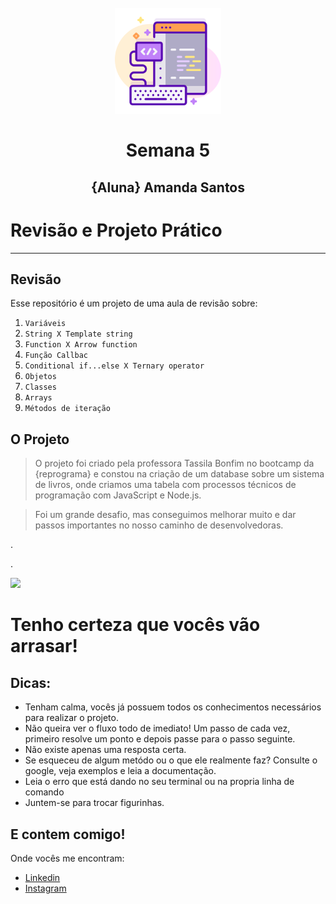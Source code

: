 <h1 align="center">
  <br>
  <img src="Img/web-development.png" alt="Front-End Checklist" width="170">
  <br>
    <br>
        Semana 5
  <br>
</h1>
<h2 align="center">
  <p align="center">{Aluna} Amanda Santos <p>
</h2>

# Revisão e Projeto Prático




---

## Revisão

Esse repositório é um projeto de uma aula de revisão sobre:

1. `Variáveis`
2. `String X Template string`
3. `Function X Arrow function`
4. `Função Callbac`
5. `Conditional if...else X Ternary operator`
6. `Objetos`
7. `Classes`
8. `Arrays`
9. `Métodos de iteração`

## O Projeto 

> O projeto foi criado pela professora Tassila Bonfim no bootcamp da {reprograma} e constou na criação de um database sobre um sistema de livros, onde criamos uma tabela com processos técnicos de programação com JavaScript e Node.js.
 
> Foi um grande desafio, mas conseguimos melhorar muito e dar passos importantes no nosso caminho de desenvolvedoras.

.

.

 

<img src= "C:\Users\Amanda Santos\Desktop" />








# Tenho certeza que vocês vão arrasar! 

## Dicas: 

- Tenham calma, vocês já possuem todos os conhecimentos necessários para realizar o projeto.
- Não queira ver o fluxo todo de imediato! Um passo de cada vez, primeiro resolve um ponto e depois passe para o passo seguinte.
- Não existe apenas uma resposta certa.
- Se esqueceu de algum metódo ou o que ele realmente faz? Consulte o google, veja exemplos e leia a documentação.
- Leia o erro que está dando no seu terminal ou na propria linha de comando 
- Juntem-se para trocar figurinhas.



##  E contem comigo! 
  Onde vocês me encontram:
  - [Linkedin](https://www.linkedin.com/in/tassilabomfim/)
  - [Instagram](https://www.instagram.com/tassilabomfim/)
